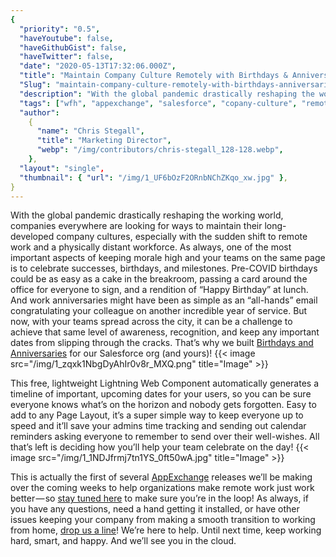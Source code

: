 ```yaml
---
{
  "priority": "0.5",
  "haveYoutube": false,
  "haveGithubGist": false,
  "haveTwitter": false,
  "date": "2020-05-13T17:32:06.000Z",
  "title": "Maintain Company Culture Remotely with Birthdays & Anniversaries",
  "Slug": "maintain-company-culture-remotely-with-birthdays-anniversaries",
  "description": "With the global pandemic drastically reshaping the working world, companies everywhere are looking for ways to maintain their long-developed company cultures, especially with the sudden shift to remote work and a physically distant workforce..",
  "tags": ["wfh", "appexchange", "salesforce", "copany-culture", "remote"],
  "author":
    {
      "name": "Chris Stegall",
      "title": "Marketing Director",
      "webp": "/img/contributors/chris-stegall_128-128.webp",
    },
  "layout": "single",
  "thumbnail": { "url": "/img/1_UF6bOzF2ORnbNChZKqo_xw.jpg" },
}
---
```


With the global pandemic drastically reshaping the working world, companies everywhere are looking for ways to maintain their long-developed company cultures, especially with the sudden shift to remote work and a physically distant workforce.
As always, one of the most important aspects of keeping morale high and your teams on the same page is to celebrate successes, birthdays, and milestones. Pre-COVID birthdays could be as easy as a cake in the breakroom, passing a card around the office for everyone to sign, and a rendition of “Happy Birthday” at lunch. And work anniversaries might have been as simple as an “all-hands” email congratulating your colleague on another incredible year of service. But now, with your teams spread across the city, it can be a challenge to achieve that same level of awareness, recognition, and keep any important dates from slipping through the cracks. That’s why we built [Birthdays and Anniversaries](https://appexchange.salesforce.com/appxListingDetail?listingId=a0N3A00000GA7tkUAD) for our Salesforce org (and yours)!
{{< image src="/img/1_zqxk1NbgDyAhIr0v8r_MXQ.png" title="Image" >}}

This free, lightweight Lightning Web Component automatically generates a timeline of important, upcoming dates for your users, so you can be sure everyone knows what’s on the horizon and nobody gets forgotten.
Easy to add to any Page Layout, it’s a super simple way to keep everyone up to speed and it’ll save your admins time tracking and sending out calendar reminders asking everyone to remember to send over their well-wishes.
All that’s left is deciding how you’ll help your team celebrate on the day!
{{< image src="/img/1_1NDJfrmj7tn1YS_0ft50wA.jpg" title="Image" >}}

This is actually the first of several [AppExchange](https://appexchange.salesforce.com/appxListingDetail?listingId=a0N3A00000GA7tkUAD) releases we’ll be making over the coming weeks to help organizations make remote work just work better — so [stay tuned here](https://pardot.mkpartners.com/subscribe) to make sure you’re in the loop!
As always, if you have any questions, need a hand getting it installed, or have other issues keeping your company from making a smooth transition to working from home, [drop us a line](https://www.mkpartners.com/contact.html)! We’re here to help.
Until next time, keep working hard, smart, and happy. And we’ll see you in the cloud.
